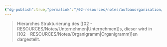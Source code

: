 ```yaml
---
{"dg-publish":true,"permalink":"/02-resources/notes/aufbauorganisation/","tags":["GFN/prüfungsrelevant/AP1/vorbereitung","organisation","BWL"],"noteIcon":"","updated":"2025-09-05T10:12:28.000+02:00"}
---
```


>Hierarches Strukturierung des [[02 - RESOURCES/Notes/Unternehmen\|Unternehmen]]s, dieser wird in [[02 - RESOURCES/Notes/Organigramm\|Organigramm]]en dargestellt.

